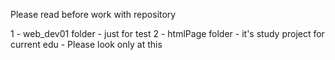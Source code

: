Please read before work with repository

1 - web_dev01 folder - just for test
2 - htmlPage folder - it's study project for current edu - Please look only at this